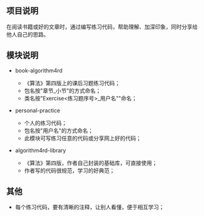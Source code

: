 ## 项目说明

在阅读书籍或好的文章时，通过编写练习代码，帮助理解、加深印象，同时分享给他人自己的思路。

## 模块说明

* book-algorithm4rd
    * 《算法》第四版上的课后习题练习代码；
    * 包名按"章节_小节"的方式命名；
    * 类名按"Exercise<练习题序号>_用户名""命名；
   
* personal-practice
    * 个人的练习代码；
    * 包名按"用户名"的方式命名；
    * 此模块可写练习任意的代码或分享网上好的代码；

* algorithm4rd-library
    * 《算法》第四版，作者自己封装的基础库，可直接使用；
    * 作者写的代码很规范，学习的好典范；

## 其他
   * 每个练习代码，要有清晰的注释，让别人看懂，便于相互学习；
